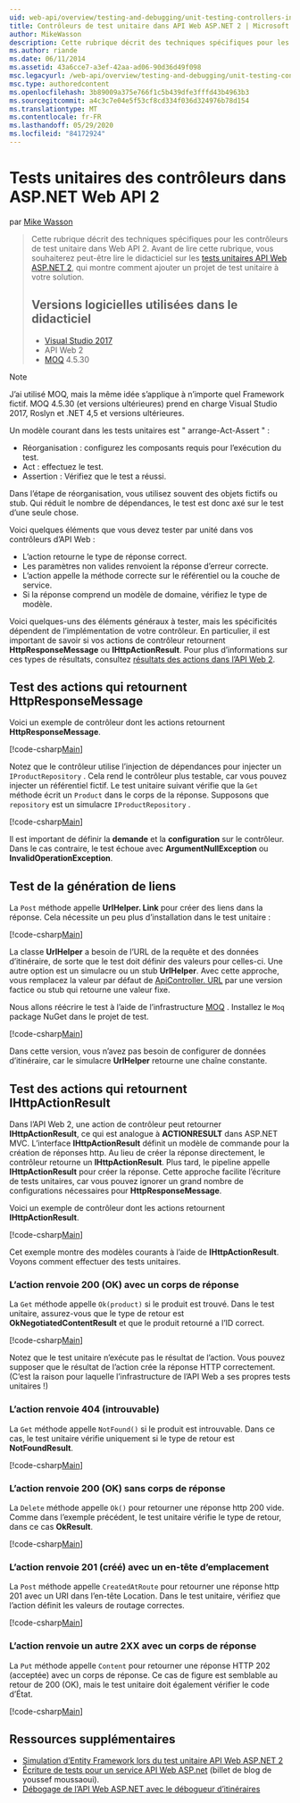 ```yaml
---
uid: web-api/overview/testing-and-debugging/unit-testing-controllers-in-web-api
title: Contrôleurs de test unitaire dans API Web ASP.NET 2 | Microsoft Docs
author: MikeWasson
description: Cette rubrique décrit des techniques spécifiques pour les contrôleurs de test unitaire dans Web API 2. Avant de lire cette rubrique, vous souhaiterez peut-être lire l’unité du didacticiel...
ms.author: riande
ms.date: 06/11/2014
ms.assetid: 43a6cce7-a3ef-42aa-ad06-90d36d49f098
msc.legacyurl: /web-api/overview/testing-and-debugging/unit-testing-controllers-in-web-api
msc.type: authoredcontent
ms.openlocfilehash: 3b89009a375e766f1c5b439dfe3fffd43b4963b3
ms.sourcegitcommit: a4c3c7e04e5f53cf8cd334f036d324976b78d154
ms.translationtype: MT
ms.contentlocale: fr-FR
ms.lasthandoff: 05/29/2020
ms.locfileid: "84172924"
---
```

# <a name="unit-testing-controllers-in-aspnet-web-api-2"></a>Tests unitaires des contrôleurs dans ASP.NET Web API 2

par [Mike Wasson](https://github.com/MikeWasson)

> Cette rubrique décrit des techniques spécifiques pour les contrôleurs de test unitaire dans Web API 2. Avant de lire cette rubrique, vous souhaiterez peut-être lire le didacticiel sur les [tests unitaires API Web ASP.NET 2](unit-testing-with-aspnet-web-api.md), qui montre comment ajouter un projet de test unitaire à votre solution.
>
> ## <a name="software-versions-used-in-the-tutorial"></a>Versions logicielles utilisées dans le didacticiel
>
> - [Visual Studio 2017](https://visualstudio.microsoft.com/downloads/?utm_medium=microsoft&utm_source=docs.microsoft.com&utm_campaign=button+cta&utm_content=download+vs2017)
> - API Web 2
> - [MOQ](https://github.com/Moq) 4.5.30

> [!NOTE]
> J’ai utilisé MOQ, mais la même idée s’applique à n’importe quel Framework fictif. MOQ 4.5.30 (et versions ultérieures) prend en charge Visual Studio 2017, Roslyn et .NET 4,5 et versions ultérieures.

Un modèle courant dans les tests unitaires est &quot; arrange-Act-Assert &quot; :

- Réorganisation : configurez les composants requis pour l’exécution du test.
- Act : effectuez le test.
- Assertion : Vérifiez que le test a réussi.

Dans l’étape de réorganisation, vous utilisez souvent des objets fictifs ou stub. Qui réduit le nombre de dépendances, le test est donc axé sur le test d’une seule chose.

Voici quelques éléments que vous devez tester par unité dans vos contrôleurs d’API Web :

- L’action retourne le type de réponse correct.
- Les paramètres non valides renvoient la réponse d’erreur correcte.
- L’action appelle la méthode correcte sur le référentiel ou la couche de service.
- Si la réponse comprend un modèle de domaine, vérifiez le type de modèle.

Voici quelques-uns des éléments généraux à tester, mais les spécificités dépendent de l’implémentation de votre contrôleur. En particulier, il est important de savoir si vos actions de contrôleur retournent **HttpResponseMessage** ou **IHttpActionResult**. Pour plus d’informations sur ces types de résultats, consultez [résultats des actions dans l’API Web 2](../getting-started-with-aspnet-web-api/action-results.md).

## <a name="testing-actions-that-return-httpresponsemessage"></a>Test des actions qui retournent HttpResponseMessage

Voici un exemple de contrôleur dont les actions retournent **HttpResponseMessage**.

[!code-csharp[Main](unit-testing-controllers-in-web-api/samples/sample1.cs)]

Notez que le contrôleur utilise l’injection de dépendances pour injecter un `IProductRepository` . Cela rend le contrôleur plus testable, car vous pouvez injecter un référentiel fictif. Le test unitaire suivant vérifie que la `Get` méthode écrit un `Product` dans le corps de la réponse. Supposons que `repository` est un simulacre `IProductRepository` .

[!code-csharp[Main](unit-testing-controllers-in-web-api/samples/sample2.cs)]

Il est important de définir la **demande** et la **configuration** sur le contrôleur. Dans le cas contraire, le test échoue avec **ArgumentNullException** ou **InvalidOperationException**.

## <a name="testing-link-generation"></a>Test de la génération de liens

La `Post` méthode appelle **UrlHelper. Link** pour créer des liens dans la réponse. Cela nécessite un peu plus d’installation dans le test unitaire :

[!code-csharp[Main](unit-testing-controllers-in-web-api/samples/sample3.cs)]

La classe **UrlHelper** a besoin de l’URL de la requête et des données d’itinéraire, de sorte que le test doit définir des valeurs pour celles-ci. Une autre option est un simulacre ou un stub **UrlHelper**. Avec cette approche, vous remplacez la valeur par défaut de [ApiController. URL](https://msdn.microsoft.com/library/system.web.http.apicontroller.url.aspx) par une version factice ou stub qui retourne une valeur fixe.

Nous allons réécrire le test à l’aide de l’infrastructure [MOQ](https://github.com/Moq) . Installez le `Moq` package NuGet dans le projet de test.

[!code-csharp[Main](unit-testing-controllers-in-web-api/samples/sample4.cs)]

Dans cette version, vous n’avez pas besoin de configurer de données d’itinéraire, car le simulacre **UrlHelper** retourne une chaîne constante.

## <a name="testing-actions-that-return-ihttpactionresult"></a>Test des actions qui retournent IHttpActionResult

Dans l’API Web 2, une action de contrôleur peut retourner **IHttpActionResult**, ce qui est analogue à **ACTIONRESULT** dans ASP.NET MVC. L’interface **IHttpActionResult** définit un modèle de commande pour la création de réponses http. Au lieu de créer la réponse directement, le contrôleur retourne un **IHttpActionResult**. Plus tard, le pipeline appelle **IHttpActionResult** pour créer la réponse. Cette approche facilite l’écriture de tests unitaires, car vous pouvez ignorer un grand nombre de configurations nécessaires pour **HttpResponseMessage**.

Voici un exemple de contrôleur dont les actions retournent **IHttpActionResult**.

[!code-csharp[Main](unit-testing-controllers-in-web-api/samples/sample5.cs)]

Cet exemple montre des modèles courants à l’aide de **IHttpActionResult**. Voyons comment effectuer des tests unitaires.

### <a name="action-returns-200-ok-with-a-response-body"></a>L’action renvoie 200 (OK) avec un corps de réponse

La `Get` méthode appelle `Ok(product)` si le produit est trouvé. Dans le test unitaire, assurez-vous que le type de retour est **OkNegotiatedContentResult** et que le produit retourné a l’ID correct.

[!code-csharp[Main](unit-testing-controllers-in-web-api/samples/sample6.cs)]

Notez que le test unitaire n’exécute pas le résultat de l’action. Vous pouvez supposer que le résultat de l’action crée la réponse HTTP correctement. (C’est la raison pour laquelle l’infrastructure de l’API Web a ses propres tests unitaires !)

### <a name="action-returns-404-not-found"></a>L’action renvoie 404 (introuvable)

La `Get` méthode appelle `NotFound()` si le produit est introuvable. Dans ce cas, le test unitaire vérifie uniquement si le type de retour est **NotFoundResult**.

[!code-csharp[Main](unit-testing-controllers-in-web-api/samples/sample7.cs)]

### <a name="action-returns-200-ok-with-no-response-body"></a>L’action renvoie 200 (OK) sans corps de réponse

La `Delete` méthode appelle `Ok()` pour retourner une réponse http 200 vide. Comme dans l’exemple précédent, le test unitaire vérifie le type de retour, dans ce cas **OkResult**.

[!code-csharp[Main](unit-testing-controllers-in-web-api/samples/sample8.cs)]

### <a name="action-returns-201-created-with-a-location-header"></a>L’action renvoie 201 (créé) avec un en-tête d’emplacement

La `Post` méthode appelle `CreatedAtRoute` pour retourner une réponse http 201 avec un URI dans l’en-tête Location. Dans le test unitaire, vérifiez que l’action définit les valeurs de routage correctes.

[!code-csharp[Main](unit-testing-controllers-in-web-api/samples/sample9.cs)]

### <a name="action-returns-another-2xx-with-a-response-body"></a>L’action renvoie un autre 2XX avec un corps de réponse

La `Put` méthode appelle `Content` pour retourner une réponse HTTP 202 (acceptée) avec un corps de réponse. Ce cas de figure est semblable au retour de 200 (OK), mais le test unitaire doit également vérifier le code d’État.

[!code-csharp[Main](unit-testing-controllers-in-web-api/samples/sample10.cs)]

## <a name="additional-resources"></a>Ressources supplémentaires

- [Simulation d’Entity Framework lors du test unitaire API Web ASP.NET 2](mocking-entity-framework-when-unit-testing-aspnet-web-api-2.md)
- [Écriture de tests pour un service API Web ASP.net](https://docs.microsoft.com/en-gb/archive/blogs/youssefm/writing-tests-for-an-asp-net-web-api-service) (billet de blog de youssef moussaoui).
- [Débogage de l’API Web ASP.NET avec le débogueur d’itinéraires](https://blogs.msdn.com/b/webdev/archive/2013/04/04/debugging-asp-net-web-api-with-route-debugger.aspx)

